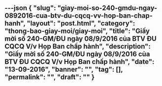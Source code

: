 ---json
{
    "slug": "giay-moi-so-240-gmdu-ngay-0892016-cua-btv-du-cqcq-vv-hop-ban-chap-hanh",
    "layout": "post.html",
    "category": "thong-bao-giay-moi/giay-moi",
    "title": "Giấy mời số 240-GM/ĐU ngày 08/9/2016 của BTV ĐU CQCQ V/v Họp Ban chấp hành",
    "description": "Giấy mời số 240-GM/ĐU ngày 08/9/2016 của BTV ĐU CQCQ V/v Họp Ban chấp hành",
    "date": "13-09-2016",
    "banner": "",
    "tag": [],
    "permalink": "",
    "draft": ""
}
---
